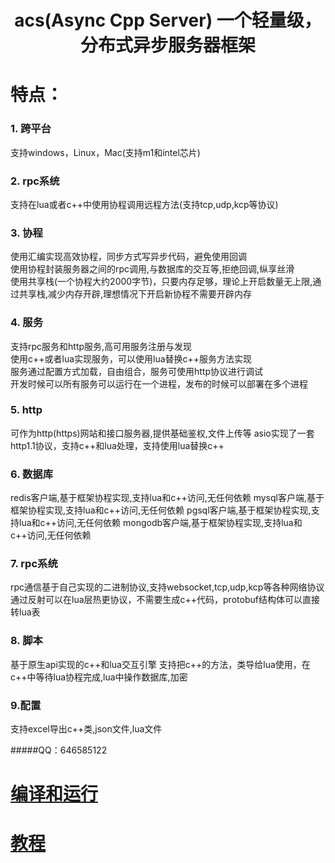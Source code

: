 # <center>acs(Async Cpp Server) 一个轻量级，分布式异步服务器框架
# 特点：
### 1. 跨平台
支持windows，Linux，Mac(支持m1和intel芯片)
### 2. rpc系统
支持在lua或者c++中使用协程调用远程方法(支持tcp,udp,kcp等协议)
### 3. 协程
使用汇编实现高效协程，同步方式写异步代码，避免使用回调  
使用协程封装服务器之间的rpc调用,与数据库的交互等,拒绝回调,纵享丝滑  
使用共享栈(一个协程大约2000字节)，只要内存足够，理论上开启数量无上限,通过共享栈,减少内存开辟,理想情况下开启新协程不需要开辟内存
### 4. 服务
支持rpc服务和http服务,高可用服务注册与发现  
使用c++或者lua实现服务，可以使用lua替换c++服务方法实现    
服务通过配置方式加载，自由组合，服务可使用http协议进行调试  
开发时候可以所有服务可以运行在一个进程，发布的时候可以部署在多个进程  
### 5. http
可作为http(https)网站和接口服务器,提供基础鉴权,文件上传等
asio实现了一套http1.1协议，支持c++和lua处理，支持使用lua替换c++
### 6. 数据库
redis客户端,基于框架协程实现,支持lua和c++访问,无任何依赖
mysql客户端,基于框架协程实现,支持lua和c++访问,无任何依赖
pgsql客户端,基于框架协程实现,支持lua和c++访问,无任何依赖
mongodb客户端,基于框架协程实现,支持lua和c++访问,无任何依赖
### 7. rpc系统
rpc通信基于自己实现的二进制协议,支持websocket,tcp,udp,kcp等各种网络协议
通过反射可以在lua层热更协议，不需要生成c++代码，protobuf结构体可以直接转lua表
### 8. 脚本
基于原生api实现的c++和lua交互引擎
支持把c++的方法，类导给lua使用，在c++中等待lua协程完成,lua中操作数据库,加密
### 9.配置
支持excel导出c++类,json文件,lua文件

#####QQ：646585122
# [编译和运行](./ReadMe/build.md)
# [教程](./ReadMe/menu.md)
